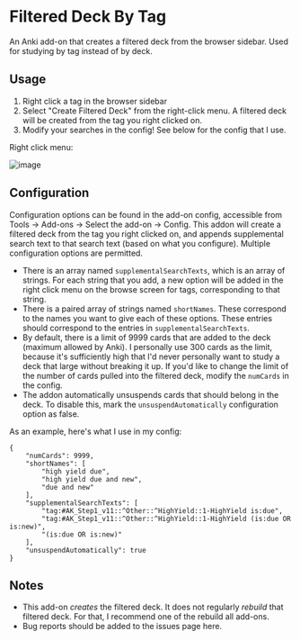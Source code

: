 # Filtered Deck By Tag
An Anki add-on that creates a filtered deck from the browser sidebar. Used for studying by tag instead of by deck.

## Usage
1. Right click a tag in the browser sidebar
2. Select "Create Filtered Deck" from the right-click menu. A filtered deck will be created from the tag you right clicked on.
3. Modify your searches in the config! See below for the config that I use. 

Right click menu:

![image](https://user-images.githubusercontent.com/62180448/218291471-142ebd77-2fa2-4f2d-84dc-cf9b0ff342ca.png)




## Configuration
Configuration options can be found in the add-on config, accessible from Tools → Add-ons → Select the add-on → Config. This addon will create a filtered deck from the tag you right clicked on, and appends supplemental search text to that search text (based on what you configure). Multiple configuration options are permitted. 
* There is an array named `supplementalSearchTexts`, which is an array of strings. For each string that you add, a new option will be added in the right click menu on the browse screen for tags, corresponding to that string. 
* There is a paired array of strings named `shortNames`. These correspond to the names you want to give each of these options. These entries should correspond to the entries in `supplementalSearchTexts`. 
* By default, there is a limit of 9999 cards that are added to the deck (maximum allowed by Anki). I personally use 300 cards as the limit, because it's sufficiently high that I'd never personally want to study a deck that large without breaking it up. If you'd like to change the limit of the number of cards pulled into the filtered deck, modify the `numCards` in the config. 
* The addon automatically unsuspends cards that should belong in the deck. To disable this, mark the `unsuspendAutomatically` configuration option as false.

As an example, here's what I use in my config:

```
{
	"numCards": 9999,
	"shortNames": [
		"high yield due",
		"high yield due and new",
		"due and new"
	],
	"supplementalSearchTexts": [
		"tag:#AK_Step1_v11::^Other::^HighYield::1-HighYield is:due",
		"tag:#AK_Step1_v11::^Other::^HighYield::1-HighYield (is:due OR is:new)",
		"(is:due OR is:new)"
	],
	"unsuspendAutomatically": true
}
```

## Notes
* This add-on <i>creates</i> the filtered deck. It does not regularly <i>rebuild</i> that filtered deck. For that, I recommend one of the rebuild all add-ons. 
* Bug reports should be added to the issues page here. 
